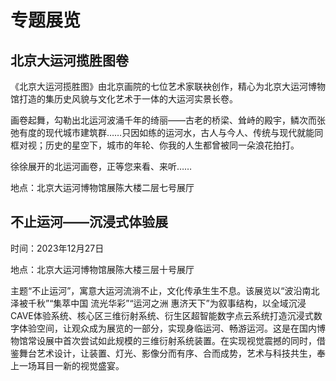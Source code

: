 # 专题展览

## 北京大运河揽胜图卷

《北京大运河揽胜图》由北京画院的七位艺术家联袂创作，精心为北京大运河博物馆打造的集历史风貌与文化艺术于一体的大运河实景长卷。

画卷起舞，勾勒出北运河波涌千年的绮丽——古老的桥梁、耸峙的殿宇，鳞次而张弛有度的现代城市建筑群……只因如练的运河水，古人与今人、传统与现代就能同框对视；历史的星空下，城市的年轮、你我的人生都曾被同一朵浪花拍打。

徐徐展开的北运河画卷，正等您来看、来听……

地点：北京大运河博物馆展陈大楼二层七号展厅

## 不止运河——沉浸式体验展

时间：2023年12月27日

地点：北京大运河博物馆展陈大楼三层十号展厅

主题“不止运河”，寓意大运河流淌不止，文化传承生生不息。该展览以“波沿南北泽被千秋”“集萃中国 流光华彩”“运河之洲 惠济天下”为叙事结构，以全域沉浸CAVE体验系统、核心区三维衍射系统、衍生区超智能数字点云系统打造沉浸式数字体验空间，让观众成为展览的一部分，实现身临运河、畅游运河。这是在国内博物馆常设展中首次尝试如此规模的三维衍射系统装置。在实现视觉震撼的同时，借鉴舞台艺术设计，让装置、灯光、影像分而有序、合而成势，艺术与科技共生，奉上一场耳目一新的视觉盛宴。

